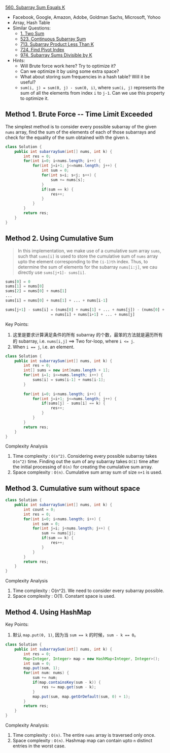 [560. Subarray Sum Equals K](https://leetcode.com/problems/subarray-sum-equals-k/)

* Facebook, Google, Amazon, Adobe, Goldman Sachs, Microsoft, Yohoo
* Array, Hash Table
* Similar Questions:
    * [1. Two Sum](https://leetcode.com/problems/two-sum/)
    * [523. Continuous Subarray Sum](https://leetcode.com/problems/continuous-subarray-sum/)
    * [713. Subarray Product Less Than K](https://leetcode.com/problems/subarray-product-less-than-k/)
    * [724. Find Pivot Index](https://leetcode.com/problems/find-pivot-index/)
    * [974. Subarray Sums Divisible by K](https://leetcode.com/problems/subarray-sums-divisible-by-k/)
* Hints:
    * Will Brute force work here? Try to optimize it?
    * Can we optimize it by using some extra space?
    * What about storing sum frequencies in a hash table? Will it be useful?
    * `sum(i, j) = sum(0, j) - sum(0, i)`, where `sum(i, j)` represents the sum of all the elements from index `i` to `j-1`. 
    Can we use this property to optimize it.
    
    
## Method 1. Brute Force -- Time Limit Exceeded
The simplest method is to consider every possible subarray of the given `nums` array, find the sum of the elements of each of those 
subarrays and check for the equality of the sum obtained with the given `k`.

```java
class Solution {
    public int subarraySum(int[] nums, int k) {
        int res = 0;
        for(int i=0; i<nums.length; i++) {
            for(int j=i+1; j<=nums.length; j++) {
                int sum = 0;
                for(int s=i; s<j; s++) {
                    sum += nums[s];
                }
                if(sum == k) {
                    res++;
                }
            }
        }
        return res;
    }
}
```


## Method 2. Using Cumulative Sum
> In this implementation, we make use of a cumulative sum array `sums`, such that `sums[i]` is used to store the cumulative sum 
> of `nums` array upto the element corresponding to the `(i-1)th` index.
> Thus, to determine the sum of elements for the subarray `nums[i:j]`, we cau directly use `sums[j+1]- sums[i]`.

```python
sums[0] = 0
sums[1] = nums[0]
sums[2] = nums[0] + nums[1]
...
sums[i] = nums[0] + nums[1] + ... + nums[i-1]

sums[j+1] - sums[i] = (nums[0] + nums[1] + ... + nums[j]) - (nums[0] + nums[1] + ... + nums[i-1])
                    = nums[i] + nums[i+1] + ... + nums[j]
```

Key Points:
1. 这里是要求计算满足条件的所有 subarray 的个数，最笨的方法就是遍历所有的 subarray, i.e. `nums[i,j]` ==> Two for-loop, where `i <= j`.
2. When `i == j`, i.e. an element.
```java
class Solution {
    public int subarraySum(int[] nums, int k) {
        int res = 0;
        int[] sums = new int[nums.length + 1];
        for(int i=1; i<=nums.length; i++) {
            sums[i] = sums[i-1] + nums[i-1];
        }
        
        for(int i=0; i<nums.length; i++) {
            for(int j=i+1; j<=nums.length; j++) {
                if(sums[j] - sums[i] == k) {
                    res++;
                }
            }
        }
        return res;
    }
}
```
Complexity Analysis
1. Time complexity : `O(n^2)`. Considering every possible subarray takes `O(n^2)` time. Finding out the sum of any subarray 
takes `O(1)` time after the initial processing of `O(n)` for creating the cumulative sum array.
2. Space complexity : `O(n)`. Cumulative sum array sum of size `n+1` is used.


## Method 3. Cumulative sum without space
```java
class Solution {
    public int subarraySum(int[] nums, int k) {
        int count = 0;
        int res = 0;
        for(int i=0; i<nums.length; i++) {
            int sum = 0;
            for(int j=i; j<nums.length; j++) {
                sum += nums[j];
                if(sum == k) {
                    res++;
                }
            }
        }
        return res;
    }
}
```
Complexity Analysis
1. Time complexity : O(n^2). We need to consider every subarray possible.
2. Space complexity : O(1). Constant space is used.


## Method 4. Using HashMap
Key Points:
1. 默认 `map.put(0, 1)`, 因为当 `sum == k` 的时候，`sum - k == 0`。
```java
class Solution {
    public int subarraySum(int[] nums, int k) {
        int res = 0;
        Map<Integer, Integer> map = new HashMap<Integer, Integer>();
        int sum = 0;
        map.put(sum, 1);
        for(int num: nums) {
            sum += num;
            if(map.containsKey(sum - k)) {
                res += map.get(sum - k);
            }
            map.put(sum, map.getOrDefault(sum, 0) + 1);
        }
        return res;
    }
}
```

Complexity Analysis:
1. Time complexity : `O(n)`. The entire `nums` array is traversed only once.
2. Space complexity : `O(n)`. Hashmap map can contain upto `n` distinct entries in the worst case.

